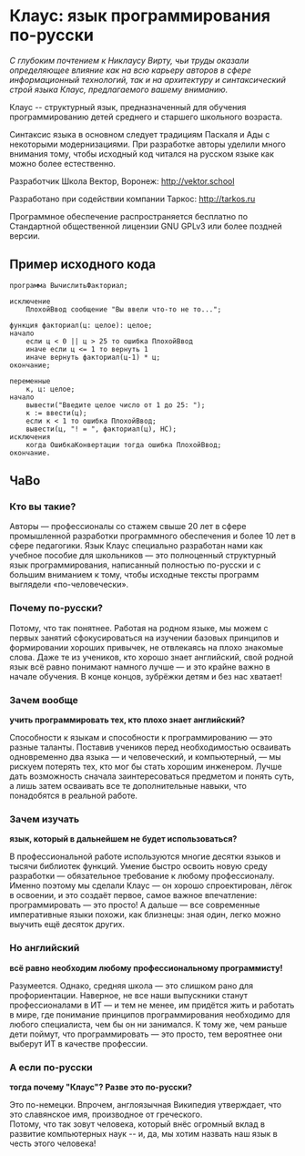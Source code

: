 # Клаус: язык программирования по-русски
*С глубоким почтением к Никлаусу Вирту, чьи труды оказали определяющее влияние как на всю карьеру авторов в сфере информационный технологий, так и на архитектуру и синтаксический строй языка Клаус, предлагаемого вашему вниманию.*

Клаус -- структурный язык, предназначенный для обучения программированию детей среднего и старшего школьного возраста.

Синтаксис языка в основном следует традициям Паскаля и Ады с некоторыми модернизациями. При разработке авторы уделили много внимания тому, чтобы исходный код читался на русском языке как можно более естественно.

Разработчик Школа Вектор, Воронеж: http://vektor.school

Разработано при содействии компании Таркос: http://tarkos.ru

Программное обеспечение распространяется бесплатно по Стандартной общественной лицензии GNU GPLv3 или более поздней версии.

## Пример исходного кода

    программа ВычислитьФакториал;
    
    исключение
        ПлохойВвод сообщение "Вы ввели что-то не то...";
    
    функция факториал(ц: целое): целое;
    начало
        если ц < 0 || ц > 25 то ошибка ПлохойВвод
        иначе если ц <= 1 то вернуть 1
        иначе вернуть факториал(ц-1) * ц;
    окончание;
    
    переменные
        к, ц: целое;
    начало
        вывести("Введите целое число от 1 до 25: ");
        к := ввести(ц);
        если к < 1 то ошибка ПлохойВвод;
        вывести(ц, "! = ", факториал(ц), НС);
    исключения
        когда ОшибкаКонвертации тогда ошибка ПлохойВвод;
    окончание.


## ЧаВо

### Кто вы такие?

Авторы — профессионалы со стажем свыше 20 лет в сфере промышленной разработки программного обеспечения и более 10 лет в сфере педагогики. Язык Клаус специально разработан нами как учебное пособие для школьников — это полноценный структурный язык программирования, написанный полностью по-русски и с большим вниманием к тому, чтобы исходные тексты программ выглядели «по-человечески».

### Почему по-русски?

Потому, что так понятнее. Работая на родном языке, мы можем с первых занятий сфокусироваться на изучении базовых принципов и формировании хороших привычек, не отвлекаясь на плохо знакомые слова. Даже те из учеников, кто хорошо знает английский, свой родной язык всё равно понимают намного лучше — и это крайне важно в начале обучения. В конце концов, зубрёжки детям и без нас хватает!

### Зачем вообще
**учить программировать тех, кто плохо знает английский?**

Способности к языкам и способности к программированию — это разные таланты. Поставив учеников перед необходимостью осваивать одновременно два языка — и человеческий, и компьютерный, — мы рискуем потерять тех, кто мог бы стать хорошим инженером. Лучше дать возможность сначала заинтересоваться предметом и понять суть, а лишь затем осваивать все те дополнительные навыки, что понадобятся в реальной работе.

### Зачем изучать
**язык, который в дальнейшем не будет использоваться?**

В профессиональной работе используются многие десятки языков и тысячи библиотек функций. Умение быстро освоить новую среду разработки — обязательное требование к любому профессионалу. Именно поэтому мы сделали Клаус — он хорошо спроектирован, лёгок в освоении, и это создаёт первое, самое важное впечатление: программировать — это просто! А дальше — все современные императивные языки похожи, как близнецы: зная один, легко можно выучить ещё десяток других.

### Но английский
**всё равно необходим любому профессиональному программисту!**

Разумеется. Однако, средняя школа — это слишком рано для профориентации. Наверное, не все наши выпускники станут профессионалами в ИТ — и тем не менее, им придётся жить и работать в мире, где понимание принципов программирования необходимо для любого специалиста, чем бы он ни занимался. К тому же, чем раньше дети поймут, что программировать — это просто, тем вероятнее они выберут ИТ в качестве профессии.

### А если по-русски
**тогда почему "Клаус"? Разве это по-русски?**

Это по-немецки. Впрочем, англоязычная Википедия утверждает, что это славянское имя, производное от греческого.<br>
Потому, что так зовут человека, который внёс огромный вклад в развитие компьютерных наук -- и, да, мы хотим назвать наш язык в честь этого человека!
